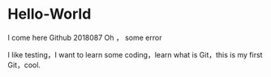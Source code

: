 # Hello-World
I come here Github 2018087
Oh ， some error

I like testing，I want to learn some coding，learn what is Git，this is my first Git，cool.

